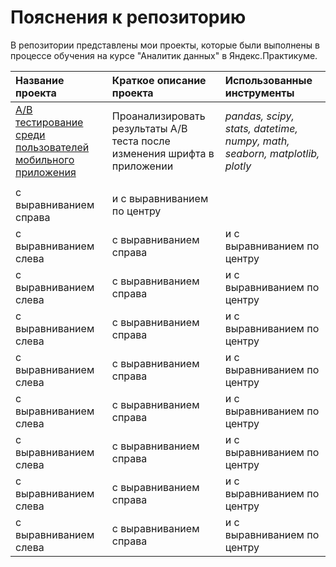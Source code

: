 # Пояснения к репозиторию

В репозитории представлены мои проекты, которые были выполнены в процессе обучения на курсе "Аналитик данных" в Яндекс.Практикуме.

| Название проекта      | Краткое описание проекта     | Использованные инструменты  |
| :---------------------| :----------------------------|:----------------------------|
|[А/B тестирование среди пользователей мобильного приложения](https://github.com/AlexZo29/Portfolio/tree/main/AB%20tests-1)| Проанализировать результаты А/В теста после изменения шрифта в приложении| *pandas, scipy, stats, datetime, numpy, math, seaborn, matplotlib, plotly*|
|                       |   |  |
| с выравниванием справа   | и с выравниванием по центру |
| с выравниванием слева | с выравниванием справа   | и с выравниванием по центру |
| с выравниванием слева | с выравниванием справа   | и с выравниванием по центру |
| с выравниванием слева | с выравниванием справа   | и с выравниванием по центру |
| с выравниванием слева | с выравниванием справа   | и с выравниванием по центру |
| с выравниванием слева | с выравниванием справа   | и с выравниванием по центру |
| с выравниванием слева | с выравниванием справа   | и с выравниванием по центру |
| с выравниванием слева | с выравниванием справа   | и с выравниванием по центру |
| с выравниванием слева | с выравниванием справа   | и с выравниванием по центру |


